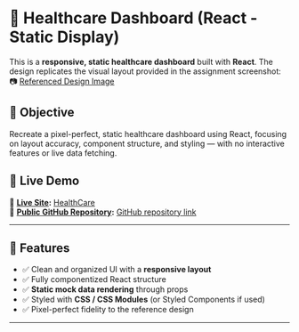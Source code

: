# 🏥 Healthcare Dashboard (React - Static Display)

This is a **responsive, static healthcare dashboard** built with **React**. The design replicates the visual layout provided in the assignment screenshot:  
📷 [Referenced Design Image](https://i.ibb.co/B2DdGkgF/Screenshot-2025-05-23-at-3-31-31-PM.png)

## 📌 Objective

Recreate a pixel-perfect, static healthcare dashboard using React, focusing on layout accuracy, component structure, and styling — with no interactive features or live data fetching.

## 🚀 Live Demo

🔗 **[Live Site](#):** [HealthCare](https://dashboard-app-five-gamma.vercel.app/)  
🔗 **[Public GitHub Repository](#):** [GitHub repository link](https://github.com/pavanganeshdivi/dashboard-app.git)

---

## 🧱 Features

- ✅ Clean and organized UI with a **responsive layout**
- ✅ Fully componentized React structure
- ✅ **Static mock data rendering** through props
- ✅ Styled with **CSS / CSS Modules** (or Styled Components if used)
- ✅ Pixel-perfect fidelity to the reference design

---


